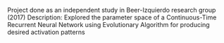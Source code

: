 Project done as an independent study in Beer-Izquierdo research group (2017)
Description: Explored the parameter space of a Continuous-Time Recurrent Neural Network using Evolutionary Algorithm for producing desired activation patterns
